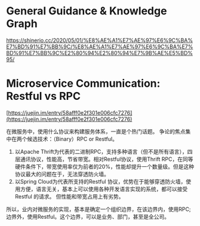 # General Guidance & Knowledge Graph
https://shinerio.cc/2020/05/01/%E8%AE%A1%E7%AE%97%E6%9C%BA%E7%BD%91%E7%BB%9C/%E8%AE%A1%E7%AE%97%E6%9C%BA%E7%BD%91%E7%BB%9C%E2%80%94%E2%80%94%E7%9B%AE%E5%BD%95/



# Microservice Communication: Restful vs RPC 

[https://juejin.im/entry/58afff0e2f301e006cfc7276](https://juejin.im/entry/58afff0e2f301e006cfc7276)

在微服务中，使用什么协议来构建服务体系，一直是个热门话题。 争论的焦点集中在两个候选技术：（Binary）RPC or Restful。

1. 以Apache Thrift为代表的二进制RPC，支持多种语言（但不是所有语言），四层通讯协议，性能高，节省带宽。相对Restful协议，使用Thrift RPC，在同等硬件条件下，带宽使用率仅为前者的20%，性能却提升一个数量级。但是这种协议最大的问题在于，无法穿透防火墙。
2. 以Spring Cloud为代表所支持的Restful 协议，优势在于能够穿透防火墙，使用方便，语言无关，基本上可以使用各种开发语言实现的系统，都可以接受Restful 的请求。 但性能和带宽占用上有劣势。

所以，业内对微服务的实现，基本是确定一个组织边界，在该边界内，使用RPC; 边界外，使用Restful。这个边界，可以是业务、部门，甚至是全公司。

